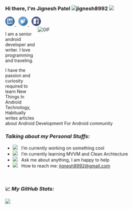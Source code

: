 


###  Hi there, I'm Jignesh Patel  <img src="https://komarev.com/ghpvc/?username=jignesh8992" alt="jignesh8992"/> <img src="https://media.giphy.com/media/hvRJCLFzcasrR4ia7z/giphy.gif" width="35"> 

  <a href="https://www.linkedin.com/in/jignesh8992/" rel="nofollow">
  <img alt="Follow me on LinkedIn" 
       height="30" width="30" 
       src="https://github.com/jignesh8992/Battery-Information/blob/master/social/linkedin.png" 
       style="max-width:100%;">
  </a>
  &nbsp
  <a href="https://twitter.com/jignesh8992" rel="nofollow">
  <img alt="Follow me on Facebook" 
       height="30" width="30"
       src="https://github.com/jignesh8992/Battery-Information/blob/master/social/twitter.png" 
       style="max-width:100%;">
  </a>
  &nbsp
  <a href="https://www.facebook.com/jignesh8992" rel="nofollow">
  <img alt="Follow me on Facebook" 
       height="30" width="30" 
       src="https://github.com/jignesh8992/Battery-Information/blob/master/social/facebook.png" 
       style="max-width:100%;">
  </a>




<img align="right" alt="GIF" src="https://github.com/Gapur/Gapur/blob/main/assets/coding.gif?raw=true" width="400" height="300" />

I am a senior android developer and writer. I love programming and traveling.

I have the passion and curiosity required to learn New Things In Android Technology, Habitually writes articles about Android Development For Android community


  

### ***Talking about my Personal Stuffs:***

- <img src="https://github.com/Gapur/Gapur/blob/main/assets/developer.gif?raw=true" width="21" />&nbsp;&nbsp; I’m currently working on something cool
- <img src="https://github.com/Gapur/Gapur/blob/main/assets/lightning.gif?raw=true" width="21" />&nbsp;&nbsp; I’m currently learning MVVM and Clean Archtecture
- <img src="https://github.com/Gapur/Gapur/blob/main/assets/message.gif?raw=true" width="21" />&nbsp;&nbsp; Ask me about anything, I am happy to help
- <img src="https://github.com/Gapur/Gapur/blob/main/assets/letterbox.gif?raw=true" width="21" />&nbsp;&nbsp; How to reach me: jignesh8992@gmail.com
</br>


### 📈 ***My GitHub Stats:***

<img height="180em" src="https://github-readme-stats.vercel.app/api?username=jignesh8992&show_icons=true&hide_border=true&&count_private=true&include_all_commits=true" />




<!--
**jignesh8992/jignesh8992** is a ✨ _special_ ✨ repository because its `README.md` (this file) appears on your GitHub profile.

Here are some ideas to get you started:

- 🔭 I’m currently working on ...
- 🌱 I’m currently learning ...
- 👯 I’m looking to collaborate on ...
- 🤔 I’m looking for help with ...
- 💬 Ask me about ...
- 📫 How to reach me: ...
- 😄 Pronouns: ...
- ⚡ Fun fact: ...
-->
